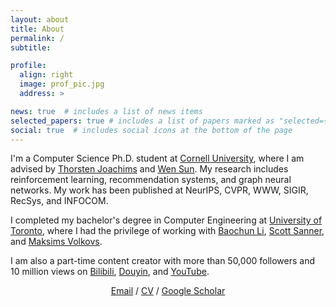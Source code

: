 ```yaml
---
layout: about
title: About
permalink: /
subtitle: 

profile:
  align: right
  image: prof_pic.jpg
  address: >

news: true  # includes a list of news items
selected_papers: true # includes a list of papers marked as "selected={true}"
social: true  # includes social icons at the bottom of the page
---
```


I'm a Computer Science Ph.D. student at <a  href="https://www.cs.cornell.edu/">Cornell University</a>, where I am advised by <a  href="https://www.cs.cornell.edu/people/tj/">Thorsten Joachims</a> and <a  href="https://wensun.github.io/">Wen Sun</a>. My research includes reinforcement learning, recommendation systems, and graph neural networks. My work has been published at NeurIPS, CVPR, WWW, SIGIR, RecSys, and INFOCOM.

I completed my bachelor's degree in Computer Engineering at <a  href="https://www.engineering.utoronto.ca/">University of Toronto</a>, where I had the privilege of working with <a  href="https://iqua.ece.toronto.edu/bli/">Baochun Li</a>, <a  href="https://d3m.mie.utoronto.ca/members/ssanner/">Scott Sanner</a>, and <a  href="https://www.cs.toronto.edu/~mvolkovs/">Maksims Volkovs</a>.

I am also a part-time content creator with more than 50,000 followers and 10 million views on [Bilibili](https://space.bilibili.com/537049440), [Douyin](https://www.douyin.com/user/MS4wLjABAAAAmk2iWqbZmPZZfGJBKYwdhxciN6D24MsoaagyrSWbK6eQxObsfmIFFINyM3RLqnOc), and [YouTube](https://www.youtube.com/c/gitbag).

<div align="center"> <a href="mailto:zg292@cornell.edu">Email</a> / <a href="/assets/pdf/Zhaolin_Gao_CV.pdf">CV</a> / <a href="https://scholar.google.com/citations?user=4ANbX-YAAAAJ">Google Scholar</a> </div>

<!-- Part-time content creator with more than 50,000 followers and 10 million views on [Bilibili](https://space.bilibili.com/537049440), [Douyin](https://www.douyin.com/user/MS4wLjABAAAAmk2iWqbZmPZZfGJBKYwdhxciN6D24MsoaagyrSWbK6eQxObsfmIFFINyM3RLqnOc), and [YouTube](https://www.youtube.com/c/gitbag).
 -->

<!-- Write your biography here. Tell the world about yourself. Link to your favorite [subreddit](http://reddit.com). You can put a picture in, too. The code is already in, just name your picture `prof_pic.jpg` and put it in the `img/` folder.

Put your address / P.O. box / other info right below your picture. You can also disable any these elements by editing `profile` property of the YAML header of your `_pages/about.md`. Edit `_bibliography/papers.bib` and Jekyll will render your [publications page](/al-folio/publications/) automatically.

Link to your social media connections, too. This theme is set up to use [Font Awesome icons](http://fortawesome.github.io/Font-Awesome/) and [Academicons](https://jpswalsh.github.io/academicons/), like the ones below. Add your Facebook, Twitter, LinkedIn, Google Scholar, or just disable all of them. -->
